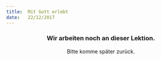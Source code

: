 ```yaml
---
title:  Mit Gott erlebt
date:   22/12/2017
---
```


### <center>Wir arbeiten noch an dieser Lektion.</center>
<center>Bitte komme später zurück.</center>